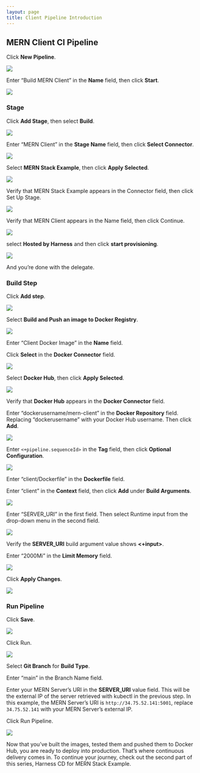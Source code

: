 ```yaml
---
layout: page
title: Client Pipeline Introduction
---
```


## MERN Client CI Pipeline

Click **New Pipeline**.

![](../assets/images/image061.jpg)

Enter “Build MERN Client” in the **Name** field, then click **Start**.

![](../assets/images/image062.jpg)

### Stage

Click **Add Stage**, then select **Build**.

![](../assets/images/image037.jpg)

Enter “MERN Client” in the **Stage Name** field, then click **Select Connector**.

![](../assets/images/image063.jpg)

Select **MERN Stack Example**, then click **Apply Selected**.

![](../assets/images/image039.jpg)

Verify that MERN Stack Example appears in the Connector field, then click Set Up Stage.

![](../assets/images/image064.jpg)

Verify that MERN Client appears in the Name field, then click Continue.

![](../assets/images/image065.jpg)

select **Hosted by Harness** and then click **start provisioning**.

![](../assets/images/image042.jpg)

And you’re done with the delegate.

### Build Step

Click **Add step**.

![](../assets/images/image044.jpg)

Select **Build and Push an image to Docker Registry**.

![](../assets/images/image050.jpg)

Enter “Client Docker Image” in the **Name** field.

Click **Select** in the **Docker Connector** field.

![](../assets/images/image066.jpg)

Select **Docker Hub**, then click **Apply Selected**.

![](../assets/images/image052.jpg)

Verify that **Docker Hub** appears in the **Docker Connector** field.

Enter “dockerusername/mern-client” in the **Docker Repository** field. Replacing “dockerusername” with your Docker Hub username. Then click **Add**.

![](../assets/images/image067.jpg)

Enter ```<+pipeline.sequenceId>``` in the **Tag** field, then click **Optional Configuration**.

![](../assets/images/image054.jpg)

Enter “client/Dockerfile” in the **Dockerfile** field.

Enter “client” in the **Context** field, then click **Add** under **Build Arguments**.

![](../assets/images/image068.jpg)

Enter “SERVER_URI” in the first field. Then select Runtime input from the drop-down menu in the second field.

![](../assets/images/image069.jpg)

Verify the **SERVER_URI** build argument value shows **<+input>**.

Enter “2000Mi” in the **Limit Memory** field.

![](../assets/images/image070.jpg)

Click **Apply Changes**.

![](../assets/images/image071.jpg)


### Run Pipeline

Click **Save**.

![](../assets/images/image057.jpg)

Click Run.

![](../assets/images/image058.jpg)

Select **Git Branch** for **Build Type**.

Enter “main” in the Branch Name field.

Enter your MERN Server’s URI in the **SERVER_URI** value field. This will be the external IP of the server retrieved with kubectl in the previous step. In this example, the MERN Server’s URI is `http://34.75.52.141:5001`, replace `34.75.52.141` with your MERN Server’s external IP.

Click Run Pipeline.

![](../assets/images/image072.jpg)

Now that you’ve built the images, tested them and pushed them to Docker Hub, you are ready to deploy into production. That’s where continuous delivery comes in. To continue your journey, check out the second part of this series, Harness CD for MERN Stack Example.